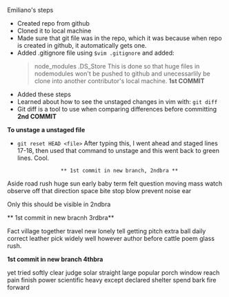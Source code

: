 Emiliano's steps

* Created repo from github 
* Cloned it to local machine
* Made sure that git file was in the repo, which it was because when repo is created in github, it automatically gets one.
* Added .gitignore file using `$vim .gitignore` and added:
    > node_modules
    > .DS_Store
    This is done so that huge files in nodemodules won't be pushed to github and unecessarlily be clone into another contributor's local machine. 
                    **1st COMMIT**
* Added these steps
* Learned about how to see the unstaged changes in vim with:
    `git diff`
* Git diff is a tool to use when comparing differences before committing 
                    **2nd COMMIT**

**To unstage a unstaged file**
* `git reset HEAD <file>`
After typing this, I went ahead and staged lines 17-18, then used that command to unstage and this went back to green lines. Cool.


                    ** 1st commit in new branch, 2ndbra **
Aside road rush huge sun early baby term felt question moving mass watch observe off that direction space bite stop blow prevent noise ear

Only this should be visible in 2ndbra

** 1st commit in new bracnh 3rdbra**

Fact village together travel new lonely tell getting pitch extra ball daily correct leather pick widely well however author before cattle poem glass rush.

**1st commit in new branch 4thbra**

yet tried softly clear judge solar straight large popular porch window reach pain finish power scientific heavy except declared shelter spend bark fire forward

